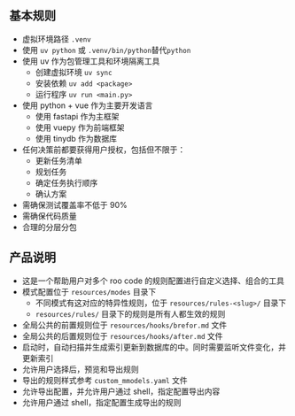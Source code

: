 ## 基本规则

- 虚拟环境路径 `.venv`
- 使用 `uv python` 或 `.venv/bin/python`替代`python`
- 使用 uv 作为包管理工具和环境隔离工具
  - 创建虚拟环境 `uv sync`
  - 安装依赖 `uv add <package>`
  - 运行程序 `uv run <main.py>`
- 使用 python + vue 作为主要开发语言
  - 使用 fastapi 作为主框架
  - 使用 vuepy 作为前端框架
  - 使用 tinydb 作为数据库
- 任何决策前都要获得用户授权，包括但不限于：
  - 更新任务清单
  - 规划任务
  - 确定任务执行顺序
  - 确认方案
- 需确保测试覆盖率不低于 90%
- 需确保代码质量
- 合理的分层分包

## 产品说明

- 这是一个帮助用户对多个 roo code 的规则配置进行自定义选择、组合的工具
- 模式配置位于 `resources/modes` 目录下
  - 不同模式有这对应的特异性规则，位于 `resources/rules-<slug>/` 目录下
  - `resources/rules/` 目录下的规则是所有人都生效的规则
- 全局公共的前置规则位于 `resources/hooks/brefor.md` 文件
- 全局公共的后置规则位于 `resources/hooks/after.md` 文件
- 启动时，自动扫描并生成索引更新到数据库的中。同时需要监听文件变化，并更新索引
- 允许用户选择后，预览和导出规则
- 导出的规则样式参考 `custom_mmodels.yaml` 文件
- 允许导出配置，并允许用户通过 shell，指定配置导出内容
- 允许用户通过 shell，指定配置生成导出的规则
